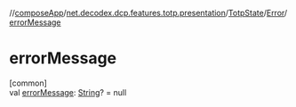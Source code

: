 //[composeApp](../../../../index.md)/[net.decodex.dcp.features.totp.presentation](../../index.md)/[TotpState](../index.md)/[Error](index.md)/[errorMessage](error-message.md)

# errorMessage

[common]\
val [errorMessage](error-message.md): [String](https://kotlinlang.org/api/latest/jvm/stdlib/kotlin/-string/index.html)? = null
